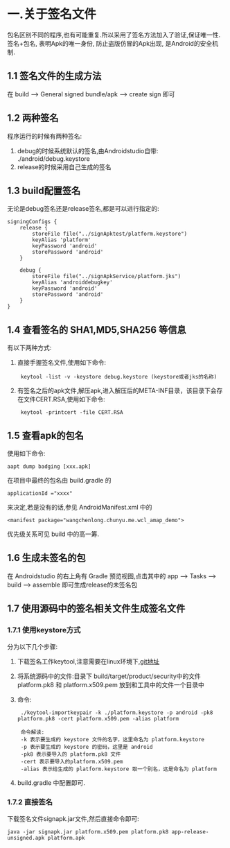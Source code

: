 # 一.关于签名文件

包名区别不同的程序,也有可能重复.所以采用了签名方法加入了验证,保证唯一性.签名+包名, 表明Apk的唯一身份, 防止盗版仿冒的Apk出现, 是Android的安全机制.

## 1.1 签名文件的生成方法

在 build --> General signed bundle/apk --> create sign 即可

## 1.2 两种签名

程序运行的时候有两种签名:

1. debug的时候系统默认的签名,由Androidstudio自带: ./android/debug.keystore
2. release的时候采用自己生成的签名

## 1.3 build配置签名

无论是debug签名还是release签名,都是可以进行指定的:

	signingConfigs {
        release {
            storeFile file("../signApktest/platform.keystore")
            keyAlias 'platform'
            keyPassword 'android'
            storePassword 'android'
        }

        debug {
            storeFile file("../signApkService/platform.jks")
            keyAlias 'androiddebugkey'
            keyPassword 'android'
            storePassword 'android'
        }
    }

## 1.4 查看签名的 SHA1,MD5,SHA256 等信息

有以下两种方式:

1. 直接手握签名文件,使用如下命令:

		keytool -list -v -keystore debug.keystore (keystore或者jks的名称)

2. 有签名之后的apk文件,解压apk,进入解压后的META-INF目录，该目录下会存在文件CERT.RSA,使用如下命令:

		keytool -printcert -file CERT.RSA

## 1.5 查看apk的包名

使用如下命令:

	aapt dump badging [xxx.apk]

在项目中最终的包名由 build.gradle 的 

	applicationId ="xxxx" 

来决定,若是没有的话,参见 AndroidManifest.xml 中的

	<manifest package="wangchenlong.chunyu.me.wcl_amap_demo">

优先级关系可见 build 中的高一筹.

## 1.6 生成未签名的包

在 Androidstudio 的右上角有 Gradle 预览视图,点击其中的 app --> Tasks --> build --> assemble 即可生成release的未签名包

## 1.7 使用源码中的签名相关文件生成签名文件

### 1.7.1 使用keystore方式

分为以下几个步骤:

1. 下载签名工作keytool,注意需要在linux环境下,[git地址](	https://github.com/getfatday/keytool-importkeypair.git)

2. 将系统源码中的文件:目录下 build/target/product/security中的文件 platform.pk8 和 platform.x509.pem 放到和工具中的文件一个目录中

3. 命令:
		
		./keytool-importkeypair -k ./platform.keystore -p android -pk8 platform.pk8 -cert platform.x509.pem -alias platform

		命令解读:
		-k 表示要生成的 keystore 文件的名字，这里命名为 platform.keystore
		-p 表示要生成的 keystore 的密码，这里是 android
		-pk8 表示要导入的 platform.pk8 文件
		-cert 表示要导入的platform.x509.pem
		-alias 表示给生成的 platform.keystore 取一个别名，这是命名为 platform

4. build.gradle 中配置即可.

### 1.7.2 直接签名

下载签名文件signapk.jar文件,然后直接命令即可:

	java -jar signapk.jar platform.x509.pem platform.pk8 app-release-unsigned.apk platform.apk
